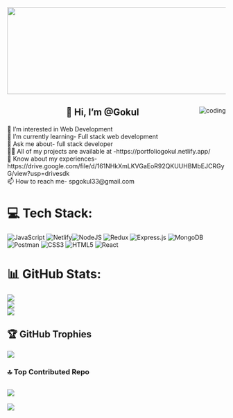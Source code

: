 <img  height="200px" width="1000px" src="https://www.audienceplanet.com/root/template/1//images/web-development.gif">
<div>
<img align="right"  alt="coding" width src="https://encrypted-tbn0.gstatic.com/images?q=tbn:ANd9GcTzHn44fCwLPn-CIi-hEUFDCL1240_xgr9hQXefb1W96qfDZ-NHoDQ1q9Ui5TrmOhqAIZ8&usqp=CAU">
<h2 align="center">👋 Hi, I’m @Gokul</h2>
 </div>
👀 I’m interested in Web Development<br>
🌱 I’m currently learning- Full stack web development<br>💬 Ask me about- full stack developer<br>👨‍💻 All of my projects are available at -https://portfoliogokul.netlify.app/<br>📄 Know about my experiences- https://drive.google.com/file/d/161NHkXmLKVGaEoR92QKUUHBMbEJCRGyG/view?usp=drivesdk<br>📫 How to reach me- spgokul33@gmail.com

 
# 💻 Tech Stack:
![JavaScript](https://img.shields.io/badge/javascript-%23323330.svg?style=for-the-badge&logo=javascript&logoColor=%23F7DF1E) ![Netlify](https://img.shields.io/badge/netlify-%23000000.svg?style=for-the-badge&logo=netlify&logoColor=#00C7B7)![NodeJS](https://img.shields.io/badge/node.js-6DA55F?style=for-the-badge&logo=node.js&logoColor=white) ![Redux](https://img.shields.io/badge/redux-%23593d88.svg?style=for-the-badge&logo=redux&logoColor=white) ![Express.js](https://img.shields.io/badge/express.js-%23404d59.svg?style=for-the-badge&logo=express&logoColor=%2361DAFB) ![MongoDB](https://img.shields.io/badge/MongoDB-%234ea94b.svg?style=for-the-badge&logo=mongodb&logoColor=white) ![Postman](https://img.shields.io/badge/Postman-FF6C37?style=for-the-badge&logo=postman&logoColor=white) ![CSS3](https://img.shields.io/badge/css3-%231572B6.svg?style=for-the-badge&logo=css3&logoColor=white) ![HTML5](https://img.shields.io/badge/html5-%23E34F26.svg?style=for-the-badge&logo=html5&logoColor=white) ![React](https://img.shields.io/badge/react-%2320232a.svg?style=for-the-badge&logo=react&logoColor=%2361DAFB)

# 📊 GitHub Stats:
![](https://github-readme-stats.vercel.app/api?username=spgokul&theme=radical&hide_border=false&include_all_commits=false&count_private=false)<br/>
![](https://github-readme-streak-stats.herokuapp.com/?user=spgokul&theme=radical&hide_border=false)<br/>
![](https://github-readme-stats.vercel.app/api/top-langs/?username=spgokul&theme=radical&hide_border=false&include_all_commits=false&count_private=false&layout=compact)

## 🏆 GitHub Trophies
![](https://github-profile-trophy.vercel.app/?username=spgokul&theme=radical&no-frame=false&no-bg=false&margin-w=4)

### 🔝 Top Contributed Repo
![](https://github-contributor-stats.vercel.app/api?username=spgokul&limit=5&theme=radical&combine_all_yearly_contributions=true)
---
[![](https://visitcount.itsvg.in/api?id=Gokudsp&icon=0&color=0)](https://visitcount.itsvg.in)

<!-- Proudly created with GPRM ( https://gprm.itsvg.in ) -->
